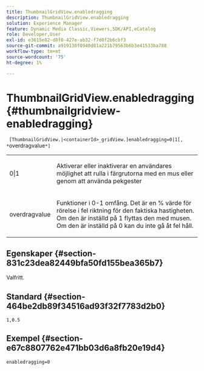 ```yaml
---
title: ThumbnailGridView.enabledragging
description: ThumbnailGridView.enabledragging
solution: Experience Manager
feature: Dynamic Media Classic,Viewers,SDK/API,eCatalog
role: Developer,User
exl-id: e3615e82-d8f0-427e-ab32-f7d0f2b6cbf3
source-git-commit: a919130f0940d81a221b79563b6b3e41533ba788
workflow-type: tm+mt
source-wordcount: '75'
ht-degree: 1%

---
```


# ThumbnailGridView.enabledragging{#thumbnailgridview-enabledragging}

` [ThumbnailGridView.|<containerId>_gridView.]enabledragging=0|1[, *`overdragvalue`*]`

<table id="table_B1363BFD20204093AAB326A1AB503B93"> 
 <tbody> 
  <tr> 
   <td> <p> <span class="codeph"> 0|1 </span> </p> </td> 
   <td> <p> Aktiverar eller inaktiverar en användares möjlighet att rulla i färgrutorna med en mus eller genom att använda pekgester </p> </td> 
  </tr> 
  <tr> 
   <td> <p> <span class="codeph"> <span class="varname"> overdragvalue </span> </span> </p> </td> 
   <td> <p> Funktioner i <span class="codeph"> 0-1 </span> omfång. Det är en <span class="codeph"> % </span> värde för rörelse i fel riktning för den faktiska hastigheten. Om den är inställd på <span class="codeph"> 1 </span>flyttas den med musen. Om den är inställd på <span class="codeph"> 0 </span>kan du inte gå åt fel håll. </p> </td> 
  </tr> 
 </tbody> 
</table>

## Egenskaper {#section-831c23dea82449bfa50fd155bea365b7}

Valfritt.

## Standard {#section-464be2db89f34516ad93f32f7783d2b0}

`1,0.5`

## Exempel {#section-e67c8807762e471bb03d6a8fb20e19d4}

`enabledragging=0`
